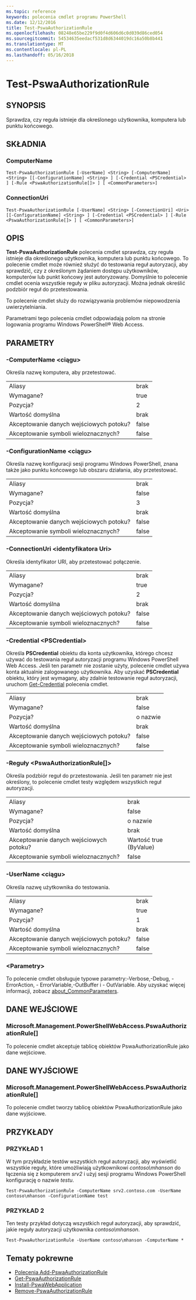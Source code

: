 ```yaml
---
ms.topic: reference
keywords: polecenia cmdlet programu PowerShell
ms.date: 12/12/2016
title: Test-PswaAuthorizationRule
ms.openlocfilehash: 08248e65be229f9d0f4d606d6c0d039d86ced054
ms.sourcegitcommit: 54534635eedacf531d8d6344019dc16a50b8b441
ms.translationtype: MT
ms.contentlocale: pl-PL
ms.lasthandoff: 05/16/2018
---
```

# <a name="test-pswaauthorizationrule"></a>Test-PswaAuthorizationRule

## <a name="synopsis"></a>SYNOPSIS

Sprawdza, czy reguła istnieje dla określonego użytkownika, komputera lub punktu końcowego.

## <a name="syntax"></a>SKŁADNIA

### <a name="computername"></a>ComputerName
```
Test-PswaAuthorizationRule [-UserName] <String> [-ComputerName] <String> [[-ConfigurationName] <String> ] [-Credential <PSCredential> ] [-Rule <PswaAuthorizationRule[]> ] [ <CommonParameters>]
```

### <a name="connectionuri"></a>ConnectionUri
```
Test-PswaAuthorizationRule [-UserName] <String> [-ConnectionUri] <Uri> [[-ConfigurationName] <String> ] [-Credential <PSCredential> ] [-Rule <PswaAuthorizationRule[]> ] [ <CommonParameters>]
```

## <a name="description"></a>OPIS

**Test-PswaAuthorizationRule** polecenia cmdlet sprawdza, czy reguła istnieje dla określonego użytkownika, komputera lub punktu końcowego.
To polecenie cmdlet może również służyć do testowania reguł autoryzacji, aby sprawdzić, czy z określonym żądaniem dostępu użytkowników, komputerów lub punkt końcowy jest autoryzowany.
Domyślnie to polecenie cmdlet ocenia wszystkie reguły w pliku autoryzacji.
Można jednak określić podzbiór reguł do przetestowania.

To polecenie cmdlet służy do rozwiązywania problemów niepowodzenia uwierzytelniania.

Parametrami tego polecenia cmdlet odpowiadają polom na stronie logowania programu Windows PowerShell® Web Access.

## <a name="parameters"></a>PARAMETRY

### <a name="-computername-ltstringgt"></a>-ComputerName &lt;ciągu&gt;

Określa nazwę komputera, aby przetestować.

|||
|-|-|
| Aliasy                              | brak                                 |
| Wymagane?                            | true                                 |
| Pozycja?                            | 2                                    |
| Wartość domyślna                        | brak                                 |
| Akceptowanie danych wejściowych potoku?               | false                                |
| Akceptowanie symboli wieloznacznych?          | false                                |

### <a name="-configurationname-ltstringgt"></a>-ConfigurationName &lt;ciągu&gt;

Określa nazwę konfiguracji sesji programu Windows PowerShell, znana także jako punktu końcowego lub obszaru działania, aby przetestować.

|||
|-|-|
| Aliasy                              | brak                                 |
| Wymagane?                            | false                                |
| Pozycja?                            | 3                                    |
| Wartość domyślna                        | brak                                 |
| Akceptowanie danych wejściowych potoku?               | false                                |
| Akceptowanie symboli wieloznacznych?          | false                                |

### <a name="-connectionuri-lturigt"></a>-ConnectionUri &lt;identyfikatora Uri&gt;

Określa identyfikator URI, aby przetestować połączenie.

|||
|-|-|
| Aliasy                              | brak                                 |
| Wymagane?                            | true                                 |
| Pozycja?                            | 2                                    |
| Wartość domyślna                        | brak                                 |
| Akceptowanie danych wejściowych potoku?               | false                                |
| Akceptowanie symboli wieloznacznych?          | false                                |

### <a name="-credential-ltpscredentialgt"></a>-Credential &lt;PSCredential&gt;

Określa **PSCredential** obiektu dla konta użytkownika, którego chcesz używać do testowania reguł autoryzacji programu Windows PowerShell Web Access. Jeśli ten parametr nie zostanie użyty, polecenie cmdlet używa konta aktualnie zalogowanego użytkownika. Aby uzyskać **PSCredential** obiektu, który jest wymagany, aby zdalnie testowanie reguł autoryzacji, uruchom [Get-Credential](http://go.microsoft.com/fwlink/?LinkID=293936) polecenia cmdlet.

|||
|-|-|
| Aliasy                              | brak                                 |
| Wymagane?                            | false                                |
| Pozycja?                            | o nazwie                                |
| Wartość domyślna                        | brak                                 |
| Akceptowanie danych wejściowych potoku?               | false                                |
| Akceptowanie symboli wieloznacznych?          | false                                |

### <a name="-rule-ltpswaauthorizationrulegt"></a>-Reguły &lt;PswaAuthorizationRule\[\]&gt;

Określa podzbiór reguł do przetestowania. Jeśli ten parametr nie jest określony, to polecenie cmdlet testy względem wszystkich reguł autoryzacji.

|||
|-|-|
| Aliasy                              | brak                                 |
| Wymagane?                            | false                                |
| Pozycja?                            | o nazwie                                |
| Wartość domyślna                        | brak                                 |
| Akceptowanie danych wejściowych potoku?               | Wartość true (ByValue)                       |
| Akceptowanie symboli wieloznacznych?          | false                                |

### <a name="-username-ltstringgt"></a>-UserName &lt;ciągu&gt;

Określa nazwę użytkownika do testowania.

|||
|-|-|
| Aliasy                              | brak                                 |
| Wymagane?                            | true                                 |
| Pozycja?                            | 1                                    |
| Wartość domyślna                        | brak                                 |
| Akceptowanie danych wejściowych potoku?               | false                                |
| Akceptowanie symboli wieloznacznych?          | false                                |

### <a name="ltcommonparametersgt"></a>&lt;Parametry&gt;

To polecenie cmdlet obsługuje typowe parametry:-Verbose,-Debug, - ErrorAction, - ErrorVariable,-OutBuffer i - OutVariable.
Aby uzyskać więcej informacji, zobacz [about_CommonParameters](http://go.microsoft.com/fwlink/p/?LinkID=113216).

## <a name="inputs"></a>DANE WEJŚCIOWE

### <a name="microsoftmanagementpowershellwebaccesspswaauthorizationrule"></a>Microsoft.Management.PowerShellWebAccess.PswaAuthorizationRule\[\]

To polecenie cmdlet akceptuje tablicę obiektów PswaAuthorizationRule jako dane wejściowe.

## <a name="outputs"></a>DANE WYJŚCIOWE

### <a name="microsoftmanagementpowershellwebaccesspswaauthorizationrule"></a>Microsoft.Management.PowerShellWebAccess.PswaAuthorizationRule\[\]

To polecenie cmdlet tworzy tablicę obiektów PswaAuthorizationRule jako dane wyjściowe.

## <a name="examples"></a>PRZYKŁADY

### <a name="example-1"></a>PRZYKŁAD 1

W tym przykładzie testów wszystkich reguł autoryzacji, aby wyświetlić wszystkie reguły, które umożliwiają użytkownikowi *contoso\\mhanson* do łączenia się z komputerem *srv2* i użyj sesji programu Windows PowerShell konfigurację o nazwie *testu*.

```
Test-PswaAuthorizationRule -ComputerName srv2.contoso.com -UserName contoso\mhanson -ConfigurationName test
```

### <a name="example-2"></a>PRZYKŁAD 2

Ten testy przykład dotyczą wszystkich reguł autoryzacji, aby sprawdzić, jakie reguły autoryzacji użytkownika *contoso\\mhanson*.

```
Test-PswaAuthorizationRule -UserName contoso\mhanson -ComputerName *
```

## <a name="related-topics"></a>Tematy pokrewne

- [Polecenia Add-PswaAuthorizationRule](add-pswaauthorizationrule.md)
- [Get-PswaAuthorizationRule](get-pswaauthorizationrule.md)
- [Install-PswaWebApplication](install-pswawebapplication.md)
- [Remove-PswaAuthorizationRule](remove-pswaauthorizationrule.md)